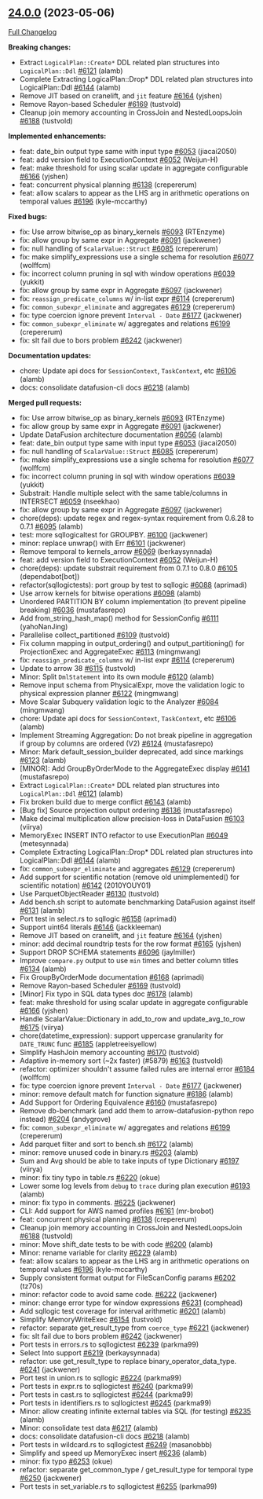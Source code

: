 <!---
  Licensed to the Apache Software Foundation (ASF) under one
  or more contributor license agreements.  See the NOTICE file
  distributed with this work for additional information
  regarding copyright ownership.  The ASF licenses this file
  to you under the Apache License, Version 2.0 (the
  "License"); you may not use this file except in compliance
  with the License.  You may obtain a copy of the License at

    http://www.apache.org/licenses/LICENSE-2.0

  Unless required by applicable law or agreed to in writing,
  software distributed under the License is distributed on an
  "AS IS" BASIS, WITHOUT WARRANTIES OR CONDITIONS OF ANY
  KIND, either express or implied.  See the License for the
  specific language governing permissions and limitations
  under the License.
-->

## [24.0.0](https://github.com/apache/arrow-datafusion/tree/24.0.0) (2023-05-06)

[Full Changelog](https://github.com/apache/arrow-datafusion/compare/23.0.0...24.0.0)

**Breaking changes:**

- Extract `LogicalPlan::Create*` DDL related plan structures into `LogicalPlan::Ddl` [#6121](https://github.com/apache/arrow-datafusion/pull/6121) (alamb)
- Complete Extracting LogicalPlan::Drop\* DDL related plan structures into LogicalPlan::Ddl [#6144](https://github.com/apache/arrow-datafusion/pull/6144) (alamb)
- Remove JIT based on cranelift, and `jit` feature [#6164](https://github.com/apache/arrow-datafusion/pull/6164) (yjshen)
- Remove Rayon-based Scheduler [#6169](https://github.com/apache/arrow-datafusion/pull/6169) (tustvold)
- Cleanup join memory accounting in CrossJoin and NestedLoopsJoin [#6188](https://github.com/apache/arrow-datafusion/pull/6188) (tustvold)

**Implemented enhancements:**

- feat: date_bin output type same with input type [#6053](https://github.com/apache/arrow-datafusion/pull/6053) (jiacai2050)
- feat: add version field to ExecutionContext [#6052](https://github.com/apache/arrow-datafusion/pull/6052) (Weijun-H)
- feat: make threshold for using scalar update in aggregate configurable [#6166](https://github.com/apache/arrow-datafusion/pull/6166) (yjshen)
- feat: concurrent physical planning [#6138](https://github.com/apache/arrow-datafusion/pull/6138) (crepererum)
- feat: allow scalars to appear as the LHS arg in arithmetic operations on temporal values [#6196](https://github.com/apache/arrow-datafusion/pull/6196) (kyle-mccarthy)

**Fixed bugs:**

- fix: Use arrow bitwise_op as binary_kernels [#6093](https://github.com/apache/arrow-datafusion/pull/6093) (RTEnzyme)
- fix: allow group by same expr in Aggregate [#6091](https://github.com/apache/arrow-datafusion/pull/6091) (jackwener)
- fix: null handling of `ScalarValue::Struct` [#6085](https://github.com/apache/arrow-datafusion/pull/6085) (crepererum)
- fix: make simplify_expressions use a single schema for resolution [#6077](https://github.com/apache/arrow-datafusion/pull/6077) (wolffcm)
- fix: incorrect column pruning in sql with window operations [#6039](https://github.com/apache/arrow-datafusion/pull/6039) (yukkit)
- fix: allow group by same expr in Aggregate [#6097](https://github.com/apache/arrow-datafusion/pull/6097) (jackwener)
- fix: `reassign_predicate_columns` w/ in-list expr [#6114](https://github.com/apache/arrow-datafusion/pull/6114) (crepererum)
- fix: `common_subexpr_eliminate` and aggregates [#6129](https://github.com/apache/arrow-datafusion/pull/6129) (crepererum)
- fix: type coercion ignore prevent `Interval - Date` [#6177](https://github.com/apache/arrow-datafusion/pull/6177) (jackwener)
- fix: `common_subexpr_eliminate` w/ aggregates and relations [#6199](https://github.com/apache/arrow-datafusion/pull/6199) (crepererum)
- fix: slt fail due to bors problem [#6242](https://github.com/apache/arrow-datafusion/pull/6242) (jackwener)

**Documentation updates:**

- chore: Update api docs for `SessionContext`, `TaskContext`, etc [#6106](https://github.com/apache/arrow-datafusion/pull/6106) (alamb)
- docs: consolidate datafusion-cli docs [#6218](https://github.com/apache/arrow-datafusion/pull/6218) (alamb)

**Merged pull requests:**

- fix: Use arrow bitwise_op as binary_kernels [#6093](https://github.com/apache/arrow-datafusion/pull/6093) (RTEnzyme)
- fix: allow group by same expr in Aggregate [#6091](https://github.com/apache/arrow-datafusion/pull/6091) (jackwener)
- Update DataFusion architecture documentation [#6056](https://github.com/apache/arrow-datafusion/pull/6056) (alamb)
- feat: date_bin output type same with input type [#6053](https://github.com/apache/arrow-datafusion/pull/6053) (jiacai2050)
- fix: null handling of `ScalarValue::Struct` [#6085](https://github.com/apache/arrow-datafusion/pull/6085) (crepererum)
- fix: make simplify_expressions use a single schema for resolution [#6077](https://github.com/apache/arrow-datafusion/pull/6077) (wolffcm)
- fix: incorrect column pruning in sql with window operations [#6039](https://github.com/apache/arrow-datafusion/pull/6039) (yukkit)
- Substrait: Handle multiple select with the same table/columns in INTERSECT [#6059](https://github.com/apache/arrow-datafusion/pull/6059) (nseekhao)
- fix: allow group by same expr in Aggregate [#6097](https://github.com/apache/arrow-datafusion/pull/6097) (jackwener)
- chore(deps): update regex and regex-syntax requirement from 0.6.28 to 0.7.1 [#6095](https://github.com/apache/arrow-datafusion/pull/6095) (alamb)
- test: more sqllogicaltest for GROUPBY. [#6100](https://github.com/apache/arrow-datafusion/pull/6100) (jackwener)
- minor: replace unwrap() with Err [#6101](https://github.com/apache/arrow-datafusion/pull/6101) (jackwener)
- Remove temporal to kernels_arrow [#6069](https://github.com/apache/arrow-datafusion/pull/6069) (berkaysynnada)
- feat: add version field to ExecutionContext [#6052](https://github.com/apache/arrow-datafusion/pull/6052) (Weijun-H)
- chore(deps): update substrait requirement from 0.7.1 to 0.8.0 [#6105](https://github.com/apache/arrow-datafusion/pull/6105) (dependabot[bot])
- refactor(sqllogictests): port group by test to sqllogic [#6088](https://github.com/apache/arrow-datafusion/pull/6088) (aprimadi)
- Use arrow kernels for bitwise operations [#6098](https://github.com/apache/arrow-datafusion/pull/6098) (alamb)
- Unordered PARTITION BY column implementation (to prevent pipeline breaking) [#6036](https://github.com/apache/arrow-datafusion/pull/6036) (mustafasrepo)
- Add from_string_hash_map() method for SessionConfig [#6111](https://github.com/apache/arrow-datafusion/pull/6111) (yahoNanJing)
- Parallelise collect_partitioned [#6109](https://github.com/apache/arrow-datafusion/pull/6109) (tustvold)
- Fix column mapping in output_ordering() and output_partitioning() for ProjectionExec and AggregateExec [#6113](https://github.com/apache/arrow-datafusion/pull/6113) (mingmwang)
- fix: `reassign_predicate_columns` w/ in-list expr [#6114](https://github.com/apache/arrow-datafusion/pull/6114) (crepererum)
- Update to arrow 38 [#6115](https://github.com/apache/arrow-datafusion/pull/6115) (tustvold)
- Minor: Split `DmlStatement` into its own module [#6120](https://github.com/apache/arrow-datafusion/pull/6120) (alamb)
- Remove input schema from PhysicalExpr, move the validation logic to physical expression planner [#6122](https://github.com/apache/arrow-datafusion/pull/6122) (mingmwang)
- Move Scalar Subquery validation logic to the Analyzer [#6084](https://github.com/apache/arrow-datafusion/pull/6084) (mingmwang)
- chore: Update api docs for `SessionContext`, `TaskContext`, etc [#6106](https://github.com/apache/arrow-datafusion/pull/6106) (alamb)
- Implement Streaming Aggregation: Do not break pipeline in aggregation if group by columns are ordered (V2) [#6124](https://github.com/apache/arrow-datafusion/pull/6124) (mustafasrepo)
- Minor: Mark default_session_builder deprecated, add since markings [#6123](https://github.com/apache/arrow-datafusion/pull/6123) (alamb)
- [MINOR]: Add GroupByOrderMode to the AggregateExec display [#6141](https://github.com/apache/arrow-datafusion/pull/6141) (mustafasrepo)
- Extract `LogicalPlan::Create*` DDL related plan structures into `LogicalPlan::Ddl` [#6121](https://github.com/apache/arrow-datafusion/pull/6121) (alamb)
- Fix broken build due to merge conflict [#6143](https://github.com/apache/arrow-datafusion/pull/6143) (alamb)
- [Bug fix] Source projection output ordering [#6136](https://github.com/apache/arrow-datafusion/pull/6136) (mustafasrepo)
- Make decimal multiplication allow precision-loss in DataFusion [#6103](https://github.com/apache/arrow-datafusion/pull/6103) (viirya)
- MemoryExec INSERT INTO refactor to use ExecutionPlan [#6049](https://github.com/apache/arrow-datafusion/pull/6049) (metesynnada)
- Complete Extracting LogicalPlan::Drop\* DDL related plan structures into LogicalPlan::Ddl [#6144](https://github.com/apache/arrow-datafusion/pull/6144) (alamb)
- fix: `common_subexpr_eliminate` and aggregates [#6129](https://github.com/apache/arrow-datafusion/pull/6129) (crepererum)
- Add support for scientific notation (remove old unimplemented() for scientific notation) [#6142](https://github.com/apache/arrow-datafusion/pull/6142) (2010YOUY01)
- Use ParquetObjectReader [#6130](https://github.com/apache/arrow-datafusion/pull/6130) (tustvold)
- Add bench.sh script to automate benchmarking DataFusion against itself [#6131](https://github.com/apache/arrow-datafusion/pull/6131) (alamb)
- Port test in select.rs to sqllogic [#6158](https://github.com/apache/arrow-datafusion/pull/6158) (aprimadi)
- Support uint64 literals [#6146](https://github.com/apache/arrow-datafusion/pull/6146) (jackkleeman)
- Remove JIT based on cranelift, and `jit` feature [#6164](https://github.com/apache/arrow-datafusion/pull/6164) (yjshen)
- minor: add decimal roundtrip tests for the row format [#6165](https://github.com/apache/arrow-datafusion/pull/6165) (yjshen)
- Support DROP SCHEMA statements [#6096](https://github.com/apache/arrow-datafusion/pull/6096) (jaylmiller)
- Improve `compare.py` output to use `min` times and better column titles [#6134](https://github.com/apache/arrow-datafusion/pull/6134) (alamb)
- Fix GroupByOrderMode documentation [#6168](https://github.com/apache/arrow-datafusion/pull/6168) (aprimadi)
- Remove Rayon-based Scheduler [#6169](https://github.com/apache/arrow-datafusion/pull/6169) (tustvold)
- [Minor] Fix typo in SQL data types doc [#6178](https://github.com/apache/arrow-datafusion/pull/6178) (alamb)
- feat: make threshold for using scalar update in aggregate configurable [#6166](https://github.com/apache/arrow-datafusion/pull/6166) (yjshen)
- Handle ScalarValue::Dictionary in add_to_row and update_avg_to_row [#6175](https://github.com/apache/arrow-datafusion/pull/6175) (viirya)
- chore(datetime_expression): support uppercase granularity for `DATE_TRUNC` func [#6185](https://github.com/apache/arrow-datafusion/pull/6185) (appletreeisyellow)
- Simplify HashJoin memory accounting [#6170](https://github.com/apache/arrow-datafusion/pull/6170) (tustvold)
- Adaptive in-memory sort (~2x faster) (#5879) [#6163](https://github.com/apache/arrow-datafusion/pull/6163) (tustvold)
- refactor: optimizer shouldn't assume failed rules are internal error [#6184](https://github.com/apache/arrow-datafusion/pull/6184) (wolffcm)
- fix: type coercion ignore prevent `Interval - Date` [#6177](https://github.com/apache/arrow-datafusion/pull/6177) (jackwener)
- minor: remove default match for function signature [#6186](https://github.com/apache/arrow-datafusion/pull/6186) (alamb)
- Add Support for Ordering Equivalence [#6160](https://github.com/apache/arrow-datafusion/pull/6160) (mustafasrepo)
- Remove db-benchmark (and add them to arrow-datafusion-python repo instead) [#6204](https://github.com/apache/arrow-datafusion/pull/6204) (andygrove)
- fix: `common_subexpr_eliminate` w/ aggregates and relations [#6199](https://github.com/apache/arrow-datafusion/pull/6199) (crepererum)
- Add parquet filter and sort to bench.sh [#6172](https://github.com/apache/arrow-datafusion/pull/6172) (alamb)
- minor: remove unused code in binary.rs [#6203](https://github.com/apache/arrow-datafusion/pull/6203) (alamb)
- Sum and Avg should be able to take inputs of type Dictionary [#6197](https://github.com/apache/arrow-datafusion/pull/6197) (viirya)
- minor: fix tiny typo in table.rs [#6220](https://github.com/apache/arrow-datafusion/pull/6220) (okue)
- Lower some log levels from `debug` to `trace` during plan execution [#6193](https://github.com/apache/arrow-datafusion/pull/6193) (alamb)
- minor: fix typo in comments. [#6225](https://github.com/apache/arrow-datafusion/pull/6225) (jackwener)
- CLI: Add support for AWS named profiles [#6161](https://github.com/apache/arrow-datafusion/pull/6161) (mr-brobot)
- feat: concurrent physical planning [#6138](https://github.com/apache/arrow-datafusion/pull/6138) (crepererum)
- Cleanup join memory accounting in CrossJoin and NestedLoopsJoin [#6188](https://github.com/apache/arrow-datafusion/pull/6188) (tustvold)
- minor: Move shift_date tests to be with code [#6200](https://github.com/apache/arrow-datafusion/pull/6200) (alamb)
- Minor: rename variable for clarity [#6229](https://github.com/apache/arrow-datafusion/pull/6229) (alamb)
- feat: allow scalars to appear as the LHS arg in arithmetic operations on temporal values [#6196](https://github.com/apache/arrow-datafusion/pull/6196) (kyle-mccarthy)
- Supply consistent format output for FileScanConfig params [#6202](https://github.com/apache/arrow-datafusion/pull/6202) (tz70s)
- minor: refactor code to avoid same code. [#6222](https://github.com/apache/arrow-datafusion/pull/6222) (jackwener)
- minor: change error type for window expressions [#6231](https://github.com/apache/arrow-datafusion/pull/6231) (comphead)
- Add sqllogic test coverage for interval arithmetic [#6201](https://github.com/apache/arrow-datafusion/pull/6201) (alamb)
- Simplify MemoryWriteExec [#6154](https://github.com/apache/arrow-datafusion/pull/6154) (tustvold)
- refactor: separate get_result_type from `coerce_type` [#6221](https://github.com/apache/arrow-datafusion/pull/6221) (jackwener)
- fix: slt fail due to bors problem [#6242](https://github.com/apache/arrow-datafusion/pull/6242) (jackwener)
- Port tests in errors.rs to sqllogictest [#6239](https://github.com/apache/arrow-datafusion/pull/6239) (parkma99)
- Select Into support [#6219](https://github.com/apache/arrow-datafusion/pull/6219) (berkaysynnada)
- refactor: use get_result_type to replace binary_operator_data_type. [#6241](https://github.com/apache/arrow-datafusion/pull/6241) (jackwener)
- Port test in union.rs to sqllogic [#6224](https://github.com/apache/arrow-datafusion/pull/6224) (parkma99)
- Port tests in expr.rs to sqllogictest [#6240](https://github.com/apache/arrow-datafusion/pull/6240) (parkma99)
- Port tests in cast.rs to sqllogictest [#6244](https://github.com/apache/arrow-datafusion/pull/6244) (parkma99)
- Port tests in identifiers.rs to sqllogictest [#6245](https://github.com/apache/arrow-datafusion/pull/6245) (parkma99)
- Minor: allow creating infinite external tables via SQL (for testing) [#6235](https://github.com/apache/arrow-datafusion/pull/6235) (alamb)
- Minor: consolidate test data [#6217](https://github.com/apache/arrow-datafusion/pull/6217) (alamb)
- docs: consolidate datafusion-cli docs [#6218](https://github.com/apache/arrow-datafusion/pull/6218) (alamb)
- Port tests in wildcard.rs to sqllogictest [#6249](https://github.com/apache/arrow-datafusion/pull/6249) (masanobbb)
- Simplify and speed up MemoryExec insert [#6236](https://github.com/apache/arrow-datafusion/pull/6236) (alamb)
- minor: fix typo [#6253](https://github.com/apache/arrow-datafusion/pull/6253) (okue)
- refactor: separate get_common_type / get_result_type for temporal type [#6250](https://github.com/apache/arrow-datafusion/pull/6250) (jackwener)
- Port tests in set_variable.rs to sqllogictest [#6255](https://github.com/apache/arrow-datafusion/pull/6255) (parkma99)
